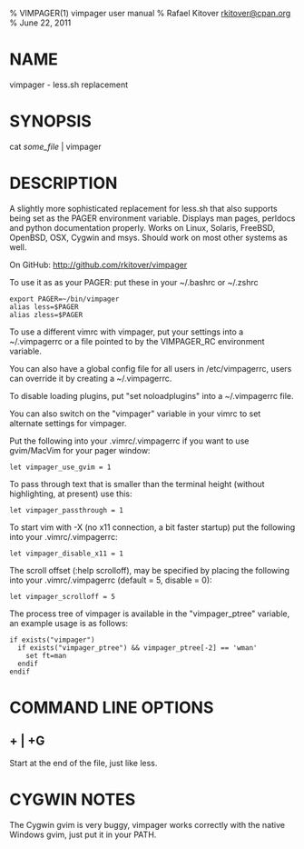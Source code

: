% VIMPAGER(1) vimpager user manual
% Rafael Kitover <rkitover@cpan.org>
% June 22, 2011

# NAME

vimpager - less.sh replacement

# SYNOPSIS

cat *some_file* | vimpager

# DESCRIPTION
A slightly more sophisticated replacement for less.sh that also supports being
set as the PAGER environment variable. Displays man pages, perldocs and python
documentation properly. Works on Linux, Solaris, FreeBSD, OpenBSD, OSX, Cygwin
and msys. Should work on most other systems as well.

On GitHub: <http://github.com/rkitover/vimpager>

To use it as as your PAGER:
put these in your ~/.bashrc or ~/.zshrc

    export PAGER=~/bin/vimpager
    alias less=$PAGER
    alias zless=$PAGER

To use a different vimrc with vimpager, put your settings into a ~/.vimpagerrc
or a file pointed to by the VIMPAGER_RC environment variable.

You can also have a global config file for all users in /etc/vimpagerrc, users
can override it by creating a ~/.vimpagerrc.

To disable loading plugins, put "set noloadplugins" into a ~/.vimpagerrc
file.

You can also switch on the "vimpager" variable in your vimrc to set alternate
settings for vimpager.

Put the following into your .vimrc/.vimpagerrc if you want to use gvim/MacVim
for your pager window:

    let vimpager_use_gvim = 1

To pass through text that is smaller than the terminal height (without
highlighting, at present) use this:

    let vimpager_passthrough = 1

To start vim with -X (no x11 connection, a bit faster startup) put the following
into your .vimrc/.vimpagerrc:

    let vimpager_disable_x11 = 1

The scroll offset (:help scrolloff), may be specified by placing the 
following into your .vimrc/.vimpagerrc (default = 5, disable = 0):

    let vimpager_scrolloff = 5

The process tree of vimpager is available in the "vimpager_ptree" variable, an
example usage is as follows:

    if exists("vimpager")
      if exists("vimpager_ptree") && vimpager_ptree[-2] == 'wman'
        set ft=man
      endif
    endif

# COMMAND LINE OPTIONS

## + | +G

Start at the end of the file, just like less.

# CYGWIN NOTES
The Cygwin gvim is very buggy, vimpager works correctly with the native
Windows gvim, just put it in your PATH.
